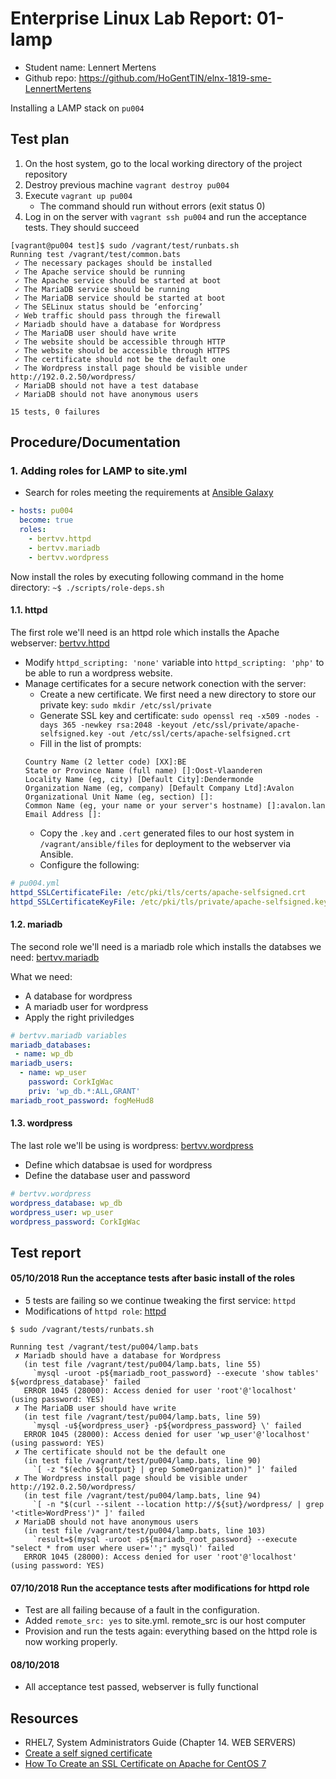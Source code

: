 # Enterprise Linux Lab Report: 01-lamp

- Student name: Lennert Mertens
- Github repo: <https://github.com/HoGentTIN/elnx-1819-sme-LennertMertens>

Installing a LAMP stack on `pu004`

## Test plan

1. On the host system, go to the local working directory of the project repository
2. Destroy previous machine  `vagrant destroy pu004`
3. Execute `vagrant up pu004`
    - The command should run without errors (exit status 0)
4. Log in on the server with `vagrant ssh pu004` and run the acceptance tests. They should succeed
```
[vagrant@pu004 test]$ sudo /vagrant/test/runbats.sh
Running test /vagrant/test/common.bats
 ✓ The necessary packages should be installed
 ✓ The Apache service should be running
 ✓ The Apache service should be started at boot
 ✓ The MariaDB service should be running
 ✓ The MariaDB service should be started at boot
 ✓ The SELinux status should be ‘enforcing’
 ✓ Web traffic should pass through the firewall
 ✓ Mariadb should have a database for Wordpress
 ✓ The MariaDB user should have write
 ✓ The website should be accessible through HTTP
 ✓ The website should be accessible through HTTPS
 ✓ The certificate should not be the default one
 ✓ The Wordpress install page should be visible under http://192.0.2.50/wordpress/
 ✓ MariaDB should not have a test database
 ✓ MariaDB should not have anonymous users

15 tests, 0 failures
```

## Procedure/Documentation

### 1. Adding roles for LAMP to site.yml

- Search for roles meeting the requirements at [Ansible Galaxy](https://galaxy.ansible.com)

```yml
- hosts: pu004
  become: true
  roles: 
    - bertvv.httpd
    - bertvv.mariadb
    - bertvv.wordpress
```

Now install the roles by executing following command in the home directory: `~$ ./scripts/role-deps.sh`
  
#### 1.1. httpd

The first role we'll need is an httpd role which installs the Apache webserver: [bertvv.httpd](https://galaxy.ansible.com/bertvv/httpd)

- Modify `httpd_scripting: 'none'` variable into `httpd_scripting: 'php'` to be able to run a wordpress website.
- Manage certificates for a secure network conection with the server:
    - Create a new certificate. We first need a new directory to store our private key: `sudo mkdir /etc/ssl/private`
    - Generate SSL key and certificate: `sudo openssl req -x509 -nodes -days 365 -newkey rsa:2048 -keyout /etc/ssl/private/apache-selfsigned.key -out /etc/ssl/certs/apache-selfsigned.crt`
    - Fill in the list of prompts:
    ```
    Country Name (2 letter code) [XX]:BE
    State or Province Name (full name) []:Oost-Vlaanderen
    Locality Name (eg, city) [Default City]:Dendermonde 
    Organization Name (eg, company) [Default Company Ltd]:Avalon
    Organizational Unit Name (eg, section) []:
    Common Name (eg, your name or your server's hostname) []:avalon.lan
    Email Address []:
    ```
    - Copy the `.key` and `.cert` generated files to our host system in `/vagrant/ansible/files` for deployment to the webserver via Ansible.
    - Configure the following: 

```yml
# pu004.yml
httpd_SSLCertificateFile: /etc/pki/tls/certs/apache-selfsigned.crt
httpd_SSLCertificateKeyFile: /etc/pki/tls/private/apache-selfsigned.key
```

#### 1.2. mariadb
The second role we'll need is a mariadb role which installs the databses we need: [bertvv.mariadb](https://galaxy.ansible.com/bertvv/mariadb)

What we need: 
- A database for wordpress
- A mariadb user for wordpress
- Apply the right priviledges
```yml
# bertvv.mariadb variables
mariadb_databases:
 - name: wp_db
mariadb_users:
  - name: wp_user
    password: CorkIgWac
    priv: 'wp_db.*:ALL,GRANT'
mariadb_root_password: fogMeHud8
```
#### 1.3. wordpress
The last role we'll be using is wordpress: [bertvv.wordpress](https://galaxy.ansible.com/bertvv/wordpress)
- Define which databsae is used for wordpress
- Define the database user and password
```yml
# bertvv.wordpress
wordpress_database: wp_db
wordpress_user: wp_user
wordpress_password: CorkIgWac
```

## Test report

####  05/10/2018 Run the acceptance tests after basic install of the roles

- 5 tests are failing so we continue tweaking the first service: `httpd`
- Modifications of `httpd role`: [httpd](#1.1.-httpd)
```
$ sudo /vagrant/tests/runbats.sh

Running test /vagrant/test/pu004/lamp.bats
 ✗ Mariadb should have a database for Wordpress
   (in test file /vagrant/test/pu004/lamp.bats, line 55)
     `mysql -uroot -p${mariadb_root_password} --execute 'show tables' ${wordpress_database}' failed
   ERROR 1045 (28000): Access denied for user 'root'@'localhost' (using password: YES)
 ✗ The MariaDB user should have write
   (in test file /vagrant/test/pu004/lamp.bats, line 59)
     `mysql -u${wordpress_user} -p${wordpress_password} \' failed
   ERROR 1045 (28000): Access denied for user 'wp_user'@'localhost' (using password: YES)
 ✗ The certificate should not be the default one
   (in test file /vagrant/test/pu004/lamp.bats, line 90)
     `[ -z "$(echo ${output} | grep SomeOrganization)" ]' failed
 ✗ The Wordpress install page should be visible under http://192.0.2.50/wordpress/
   (in test file /vagrant/test/pu004/lamp.bats, line 94)
     `[ -n "$(curl --silent --location http://${sut}/wordpress/ | grep '<title>WordPress')" ]' failed
 ✗ MariaDB should not have anonymous users
   (in test file /vagrant/test/pu004/lamp.bats, line 103)
     `result=$(mysql -uroot -p${mariadb_root_password} --execute "select * from user where user='';" mysql)' failed
   ERROR 1045 (28000): Access denied for user 'root'@'localhost' (using password: YES)
```

#### 07/10/2018 Run the acceptance tests after modifications for httpd role

- Test are all failing because of a fault in the configuration.
- Added `remote_src: yes` to site.yml. remote_src is our host computer
- Provision and run the tests again: everything based on the httpd role is now working properly.

#### 08/10/2018
- All acceptance test passed, webserver is fully functional


## Resources

- RHEL7, System Administrators Guide (Chapter 14. WEB SERVERS)
- [Create a self signed certificate](https://www.sslshopper.com/article-how-to-create-and-install-an-apache-self-signed-certificate.html)
- [How To Create an SSL Certificate on Apache for CentOS 7](https://www.digitalocean.com/community/tutorials/how-to-create-an-ssl-certificate-on-apache-for-centos-7)